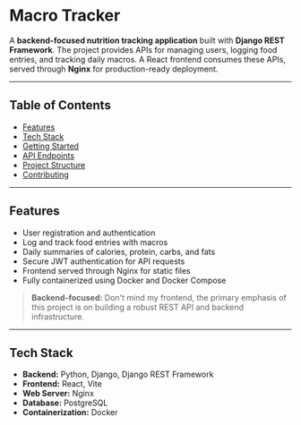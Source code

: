# Macro Tracker

A **backend-focused nutrition tracking application** built with **Django REST Framework**. The project provides APIs for managing users, logging food entries, and tracking daily macros. A React frontend consumes these APIs, served through **Nginx** for production-ready deployment.

---

## Table of Contents

- [Features](#features)  
- [Tech Stack](#tech-stack)  
- [Getting Started](#getting-started)  
- [API Endpoints](#api-endpoints)  
- [Project Structure](#project-structure)  
- [Contributing](#contributing)  

---

## Features

- User registration and authentication  
- Log and track food entries with macros  
- Daily summaries of calories, protein, carbs, and fats  
- Secure JWT authentication for API requests  
- Frontend served through Nginx for static files  
- Fully containerized using Docker and Docker Compose  

>  **Backend-focused:** Don't mind my frontend, the primary emphasis of this project is on building a robust REST API and backend infrastructure.

---

## Tech Stack

- **Backend:** Python, Django, Django REST Framework  
- **Frontend:** React, Vite  
- **Web Server:** Nginx  
- **Database:** PostgreSQL  
- **Containerization:** Docker  

